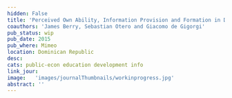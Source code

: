 ```yaml
---
hidden: False
title: 'Perceived Own Ability, Information Provision and Formation in Dominican Republic'
coauthors: 'James Berry, Sebastian Otero and Giacomo de Gigorgi'
pub_status: wip
pub_date: 2015
pub_where: Mimeo
location: Dominican Republic
desc:
cats: public-econ education development info
link_jour:
image:   'images/journalThumbnails/workinprogress.jpg'
abstract: ''
---
```

